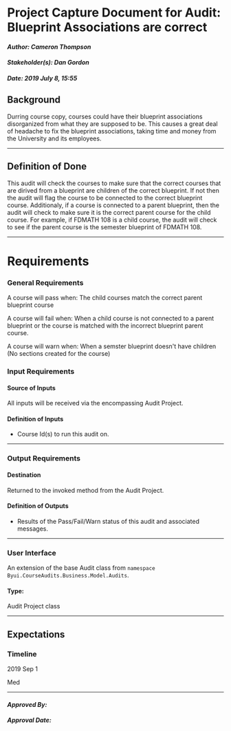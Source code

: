 # Project Capture Document for Audit: Blueprint Associations are correct 
#### *Author: Cameron Thompson*
#### *Stakeholder(s): Dan Gordon*
#### *Date: 2019 July 8, 15:55*
## Background
<!-- 
Explain the context of the problem.
Explain key terms/words, words that may be unfamiliar to a new hire.
Do Example: 
    
    Corey and his team have been manually going through the html for all images in canvas and entering alt image text.
    This has been very time consuming.
Don't Example:
    Without project templates, we have been left with readmes that share all different kinds of data, and some of them were missing key
    points of data. Additionally, we have no standard for code templates. We don't want to add a lot of overhead to setting up a project
    with templates and code setup.
-->
Durring course copy, courses could have their blueprint associations disorganized from what they are supposed to be. This causes a great deal of headache to fix the blueprint associations, taking time and money from the University and its employees. 

-----
## Definition of Done
<!-- 
What is/are the project outcome(s)?
("Can you give me one sentence describing what you want done?")
We are trying to clean up the yard by Mow, Edge, and Rake.
Do Example:
    We are creating a tool to find all images that are in need of alt text in canvas 
    which will automate this process by showing an image and prompting for alt text.
Don't Example 2:
    We are using yeoman to create a generator that will add all needed documentation and
    set up the code with all needed scripts, templates, and integrations.
-->
This audit will check the courses to make sure that the correct courses that are dirived from a blueprint are children of the correct blueprint. If not then the audit will flag the course to be connected to the correct blueprint course. Additionaly, if a course is connected to a parent blueprint, then the audit will check to make sure it is the correct parent course for the child course. For example, if FDMATH 108 is a child course, the audit will check to see if the parent course is the semester blueprint of FDMATH 108.

-----
# Requirements
### General Requirements
<!-- What counts as pass/fail/warn? -->
A course will pass when: The child courses match the correct parent blueprint course

A course will fail when: When a child course is not connected to a parent blueprint or the course is matched with the incorrect blueprint parent course.

A course will warn when: When a semster blueprint doesn't have children (No sections created for the course)
### Input Requirements
#### Source of Inputs
All inputs will be received via the encompassing Audit Project.
#### Definition of Inputs
<!-- TBD: do not fill out just yet -->
- Course Id(s) to run this audit on.
---
### Output Requirements
#### Destination
Returned to the invoked method from the Audit Project.
#### Definition of Outputs
<!-- TBD: do not fill out just yet -->
- Results of the Pass/Fail/Warn status of this audit and associated messages.
---
### User Interface
An extension of the base Audit class from `namespace Byui.CourseAudits.Business.Model.Audits`.
#### Type:
Audit Project class

-----
## Expectations
### Timeline
<!-- What is the deadline? 2019 Sep 1? -->
2019 Sep 1
<!-- What priority is this audit? -->
Med

-----
#### *Approved By:* 
#### *Approval Date:*